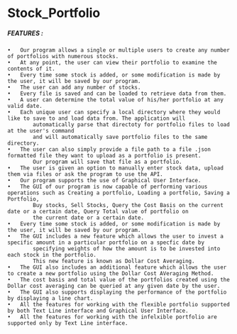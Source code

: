 # Stock_Portfolio

##### FEATURES :

	•	Our program allows a single or multiple users to create any number of portfolios with numerous stocks.
	•	At any point, the user can view their portfolio to examine the contents of it.
	•	Every time some stock is added, or some modification is made by the user, it will be saved by our program.
	•	The user can add any number of stocks.
	•	Every file is saved and can be loaded to retrieve data from them.
	•	A user can determine the total value of his/her portfolio at any valid date.
	•	Each unique user can specify a local directory where they would like to save to and load data from. The application will
			automatically parse that directoty for portfolio files to load at the user's command
			and will automatically save portfolio files to the same directory.
	•	The user can also simply provide a file path to a file .json formatted file they want to upload as a portfolio is present. 
			Our program will save that file as a portfolio.
	•	The user is given an option to manually enter stock data, upload them via files or ask the program to use the API.
	•	Our program supports the use of Graphical User Interface.
	•	The GUI of our program is now capable of performing various operations such as Creating a portfolio, Loading a portfolio, Saving a Portfolio, 
			Buy stocks, Sell Stocks, Query the Cost Basis on the current date or a certain date, Query Total value of portfolio on 
			the current date or a certain date.
	•	Every time some stock is added, or some modification is made by the user, it will be saved by our program.
	•	The GUI includes a new feature which allows the user to invest a specific amount in a particular portfolio on a specfic date by
			specifying weights of how the amount is to be invested into each stock in the portfolio. 
			This new feature is known as Dollar Cost Averaging.
	•	The GUI also includes an additional feature which allows the user to create a new portfolio using the Dollar Cost AVeraging Method.
	•	The cost basis and total value of the portfolios created using the Dollar cost averaging can be queried at any given date by the user.
	•	The GUI also supports displaying the performance of the portfolio by displaying a line chart.
	•	All the features for working with the flexible portfolio supported by both Text Line interface and Graphical User Interface.
	•	All the features for working with the infelxible portfolio are supported only by Text Line interface.
 
